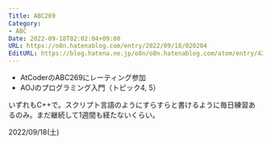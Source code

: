 ```yaml
---
Title: ABC269
Category:
- ABC
Date: 2022-09-18T02:02:04+09:00
URL: https://o8n.hatenablog.com/entry/2022/09/18/020204
EditURL: https://blog.hatena.ne.jp/o8n/o8n.hatenablog.com/atom/entry/4207112889919023556
---
```


- AtCoderのABC269にレーティング参加
- AOJのプログラミング入門（トピック4, 5）

いずれもC++で。スクリプト言語のようにすらすらと書けるように毎日練習あるのみ。まだ継続して1週間も経たないくらい。

2022/09/18(土)

